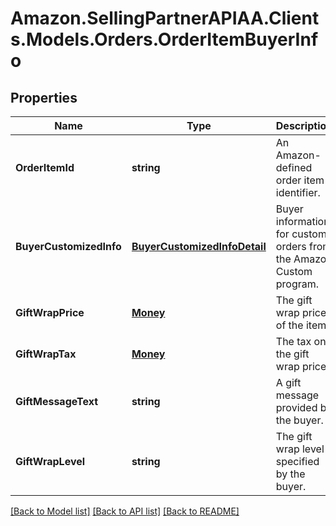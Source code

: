 # Amazon.SellingPartnerAPIAA.Clients.Models.Orders.OrderItemBuyerInfo
## Properties

Name | Type | Description | Notes
------------ | ------------- | ------------- | -------------
**OrderItemId** | **string** | An Amazon-defined order item identifier. | 
**BuyerCustomizedInfo** | [**BuyerCustomizedInfoDetail**](BuyerCustomizedInfoDetail.md) | Buyer information for custom orders from the Amazon Custom program. | [optional] 
**GiftWrapPrice** | [**Money**](Money.md) | The gift wrap price of the item. | [optional] 
**GiftWrapTax** | [**Money**](Money.md) | The tax on the gift wrap price. | [optional] 
**GiftMessageText** | **string** | A gift message provided by the buyer. | [optional] 
**GiftWrapLevel** | **string** | The gift wrap level specified by the buyer. | [optional] 

[[Back to Model list]](../README.md#documentation-for-models) [[Back to API list]](../README.md#documentation-for-api-endpoints) [[Back to README]](../README.md)

